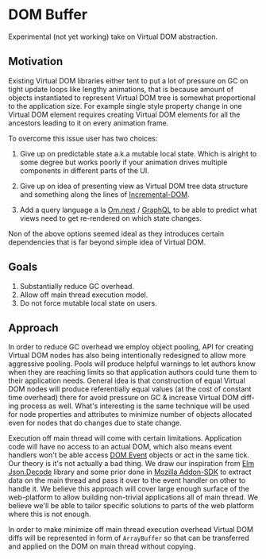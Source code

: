 # DOM Buffer

Experimental (not yet working) take on Virtual DOM abstraction.

## Motivation

Existing Virtual DOM libraries either tent to put a lot of pressure on GC on tight update loops like lengthy animations, that is because amount of objects instantiated to represent Virtual DOM tree is somewhat proportional to the application size. For example single style property change in one Virtual DOM element requires creating Virtual DOM elements for all the ancestors leading to it on every animation frame.

To overcome this issue user has two choices:

1. Give up on predictable state a.k.a mutable local state. Which is alright to some degree but works poorly if your animation drives multiple components in different parts of the UI.

2. Give up on idea of presenting view as Virtual DOM tree data structure and something along the lines of [Incremental-DOM][].

3. Add a query language a la [Om.next][] / [GraphQL][] to be able to predict what views need to get re-rendered on which state changes.

Non of the above options seemed ideal as they introduces certain dependencies that is far beyond simple idea of Virtual DOM.

## Goals

1. Substantially reduce GC overhead.
2. Allow off main thread execution model.
3. Do not force mutable local state on users.

## Approach

In order to reduce GC overhead we employ object pooling, API for creating Virtual DOM nodes has also being intentionally redesigned to allow more aggressive pooling. Pools will produce helpful warnings to let authors know when they are reaching limits so that application authors could tune them to their application needs. General idea is that construction of equal Virtual DOM nodes will produce referentially equal values (at the cost of constant time overhead) there for avoid pressure on GC & increase Virtual DOM diff-ing process as well. What's interesting is the same technique will be used for node properties and attributes to minimize number of objects allocated even for nodes that do changes due to state change.

Execution off main thread will come with certain limitations. Application code will have no access to an actual DOM, which also means event handlers won't be able access [DOM Event][] objects or act in the same tick. Our theory is it's not actually a bad thing. We draw our inspiration from [Elm][] [Json.Decode][] library and some prior done in [Mozilla Addon-SDK][] to extract data on the main thread and pass it over to the event handler on other to handle it. We believe this approach will cover large enough surface of the web-platform to allow building non-trivial applications all of main thread. We believe we'll be able to tailor specific solutions to parts of the web platform where this is not enough.

In order to make minimize off main thread execution overhead Virtual DOM diffs will be represented in form of `ArrayBuffer` so that can be transferred and applied on the DOM on main thread without copying.


[Incremental-DOM]:http://google.github.io/incremental-dom/#about
[Om.next]:https://github.com/omcljs/om/wiki/Quick-Start-(om.next)
[GraphQL]:http://graphql.org
[DOM Event]:https://developer.mozilla.org/en-US/docs/Web/Events
[Elm]:http://elm-lang.org
[Json.Decode]:http://package.elm-lang.org/packages/elm-lang/core/3.0.0/Json-Decode
[Mozilla Addon-SDK]:https://github.com/mozilla/addon-sdk/blob/master/lib/sdk/context-menu/readers.js
